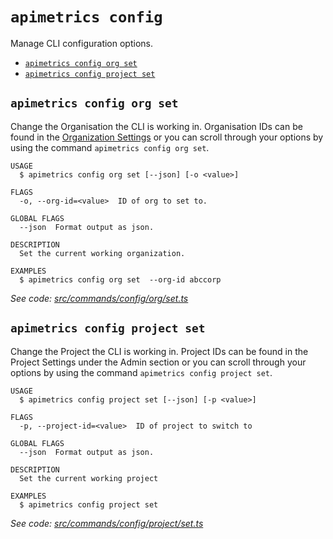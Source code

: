 `apimetrics config`
===================

Manage CLI configuration options.

* [`apimetrics config org set`](#apimetrics-config-org-set)
* [`apimetrics config project set`](#apimetrics-config-project-set)

## `apimetrics config org set`

Change the Organisation the CLI is working in. Organisation IDs can be found in the [Organization Settings](https://docs.apimetrics.io/docs/organizations#organization-settings) or you can scroll through your options by using the command `apimetrics config org set`.

```
USAGE
  $ apimetrics config org set [--json] [-o <value>]

FLAGS
  -o, --org-id=<value>  ID of org to set to.

GLOBAL FLAGS
  --json  Format output as json.

DESCRIPTION
  Set the current working organization.

EXAMPLES
  $ apimetrics config org set  --org-id abccorp
```

_See code: [src/commands/config/org/set.ts](https://github.com/APImetrics/APIm-CLI/blob/v0.2.1/src/commands/config/org/set.ts)_

## `apimetrics config project set`

Change the Project the CLI is working in. Project IDs can be found in the Project Settings under the Admin section or you can scroll through your options by using the command `apimetrics config project set`.

```
USAGE
  $ apimetrics config project set [--json] [-p <value>]

FLAGS
  -p, --project-id=<value>  ID of project to switch to

GLOBAL FLAGS
  --json  Format output as json.

DESCRIPTION
  Set the current working project

EXAMPLES
  $ apimetrics config project set
```

_See code: [src/commands/config/project/set.ts](https://github.com/APImetrics/APIm-CLI/blob/v0.2.1/src/commands/config/project/set.ts)_
